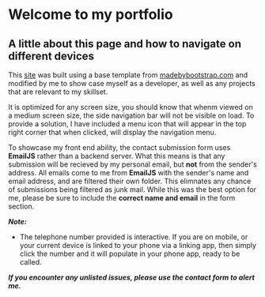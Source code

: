 # Welcome to my **portfolio**

## A little about this page and how to navigate on different devices

This [site](/https://www.ejdevspot.com) was built using a base template from [madebybootstrap.com](/https://bootstrapmade.com/demo/iPortfolio/) and modified by me to show case myself as a developer, as well as any projects that are relevant to my skillset.

It is optimized for any screen size, you should know that whenm viewed on a medium screen size, the side navigation bar will not be visible on load. To provide a solution, I have included a menu icon that will appear in the top right corner that when clicked, will display the navigation menu. 

To showcase my front end ability, the contact submission form uses **EmailJS** rather than a backend server. What this means is that any submission will be recieved by my personal email, but **not** from the sender's address.
All emails come to me from **EmailJS** with the sender's name and email address, and are filtered their own folder. This elimnates any chance of submissions being filtered as junk mail. While this was the best option for me, please be sure to include the **correct name and email** in the form section.

***Note:***
- The telephone number provided is interactive. If you are on mobile, or your current device is linked to your phone via a linking app, then simply click the number and it will populate in your phone app, ready to be called. 

***If you encounter any unlisted issues, please use the contact form to alert me.*** 
